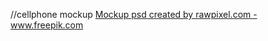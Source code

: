 
//cellphone mockup 
<a href="https://www.freepik.com/free-photos-vectors/mockup">Mockup psd created by rawpixel.com - www.freepik.com</a>

